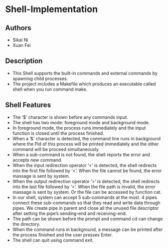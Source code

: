 # Shell-Implementation
## Authors
*	Sikai Ni
*	Xuan Fei
## Description
*	This Shell supports the built-in commands and external commands by spawning child processes.
*	The project includes a Makefile which produces an executable called shell when you run command make.
## Shell Features
*	The ‘$’ character is shown before any commands input.
*	The shell has two mode: foreground mode and background mode. 
*	In foreground mode, the process runs immediately and the input function is closed until the process finished.
*	When a ‘&’ character is detected, the command line runs in background where the Pid of this process will be printed immediately and the other command will be proceed simultaneously.
*	When a sub-command is not found, the shell reports the error and accepts new command. 
*	When the input redirection operator ‘<’ is detected, the shell redirects into the first file followed by ‘<’. When the file cannot be found, the error massage is sent by system.
*	When the output redirection operator ‘>’ is detected, the shell redirects into the last file followed by ‘>’. When the file path is invalid, the error massage is sent by system. Or the file can be accessed by function cat.
*	In our shell, system can accept 5 sub-commands at the most. 4 pipes connect these sub-commands so that they read and write data through pipes. We create pipe in parent and close all the unused file descriptor after setting the pipe’s sending-end and receiving-end.
*	The path can be shown before the prompt and command cd can change the directory.
*	When the command runs in background, a message can be printed after the process finished and the user presses Enter.
*	The shell can quit using command exit.
